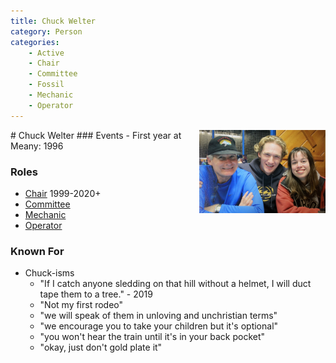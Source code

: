 ```yaml
---
title: Chuck Welter
category: Person
categories:
    - Active
    - Chair
    - Committee
    - Fossil
    - Mechanic
    - Operator
---
```

<img src="/Person/Chuck-Welter/2000.jpeg" align="right" style="width: 40%;">
# Chuck Welter
### Events
- First year at Meany: 1996

### Roles
- [Chair](/Person/Chair) 1999-2020+
- [Committee](/Person/Committee)
- [Mechanic](/Person/Mechanic)
- [Operator](/Person/Operator)

### Known For
- Chuck-isms
    - "If I catch anyone sledding on that hill without a helmet, I will duct tape them to a tree." - 2019
    - "Not my first rodeo"
    - "we will speak of them in unloving and unchristian terms"
    - "we encourage you to take your children but it's optional"
    - "you won't hear the train until it's in your back pocket"
    - "okay, just don't gold plate it"